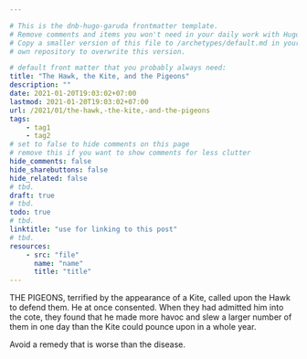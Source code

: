 ```yaml
---

# This is the dnb-hugo-garuda frontmatter template. 
# Remove comments and items you won't need in your daily work with Hugo.
# Copy a smaller version of this file to /archetypes/default.md in your
# own repository to overwrite this version.

# default front matter that you probably always need:
title: "The Hawk, the Kite, and the Pigeons"
description: ""
date: 2021-01-20T19:03:02+07:00
lastmod: 2021-01-20T19:03:02+07:00
url: /2021/01/the-hawk,-the-kite,-and-the-pigeons
tags:
    - tag1
    - tag2
# set to false to hide comments on this page
# remove this if you want to show comments for less clutter
hide_comments: false
hide_sharebuttons: false
hide_related: false
# tbd.
draft: true
# tbd.
todo: true
# tbd.
linktitle: "use for linking to this post"
# tbd.
resources:
    - src: "file"
      name: "name"
      title: "title"
---
```

THE PIGEONS, terrified by the appearance of a Kite, called upon the Hawk to defend them. He at once consented. When they had admitted him into the cote, they found that he made more havoc and slew a larger number of them in one day than the Kite could pounce upon in a whole year.

Avoid a remedy that is worse than the disease.
